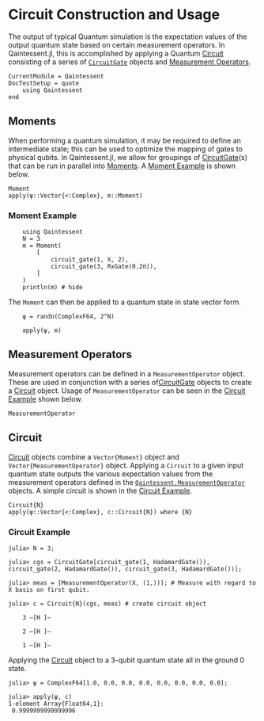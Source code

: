 # Circuit Construction and Usage

The output of typical Quantum simulation is the expectation values of the output quantum state based on certain measurement operators. In Qaintessent.jl, this is accomplished by applying a Quantum [Circuit](@ref) consisting of a  series of [`CircuitGate`](@ref) objects and [Measurement Operators](@ref).

```@meta
CurrentModule = Qaintessent
DocTestSetup = quote
    using Qaintessent
end
```

## Moments
When performing a quantum simulation, it may be required to define an intermediate state; this can be used to optimize the mapping of gates to physical qubits. In Qaintessent.jl, we allow for groupings of [CircuitGate](@ref)(s) that can be run in parallel into [Moments](@ref). A [Moment Example](@ref) is shown below.

```@docs
Moment
apply(ψ::Vector{<:Complex}, m::Moment)
```
### Moment Example

```@example Moment
    using Qaintessent
    N = 3
    m = Moment(
        [
            circuit_gate(1, X, 2),
            circuit_gate(3, RxGate(0.2π)),
        ]
    )
    println(m) # hide
```
The `Moment` can then be applied to a quantum state in state vector form.

```@example Moment
    ψ = randn(ComplexF64, 2^N)

    apply(ψ, m)
```

## Measurement Operators
Measurement operators can be defined in a `MeasurementOperator` object. These are used in conjunction with a series of[CircuitGate](@ref) objects to create a [Circuit](@ref) object. Usage of `MeasurementOperator` can be seen in the [Circuit Example](@ref) shown below.

```@docs
MeasurementOperator
```

## Circuit
[Circuit](@ref) objects combine a `Vector{Moment}` object and `Vector{MeasurementOperator}` object. Applying a `Circuit` to a given input quantum state outputs the various expectation values from the measurement operators defined in the [`Qaintessent.MeasurementOperator`](@ref) objects. A simple circuit is shown in the [Circuit Example](@ref).

```@docs
Circuit{N}
apply(ψ::Vector{<:Complex}, c::Circuit{N}) where {N}
```

### Circuit Example

```jldoctest Circuit
julia> N = 3;

julia> cgs = CircuitGate[circuit_gate(1, HadamardGate()), circuit_gate(2, HadamardGate()), circuit_gate(3, HadamardGate())];

julia> meas = [MeasurementOperator(X, (1,))]; # Measure with regard to X basis on first qubit.

julia> c = Circuit{N}(cgs, meas) # create circuit object

    3 —[H ]—
            
    2 —[H ]—
            
    1 —[H ]—

```
Applying the [Circuit](@ref) object to a 3-qubit quantum state all in the ground 0 state.

```jldoctest Circuit
julia> ψ = ComplexF64[1.0, 0.0, 0.0, 0.0, 0.0, 0.0, 0.0, 0.0];

julia> apply(ψ, c)
1-element Array{Float64,1}:
 0.9999999999999996
```
